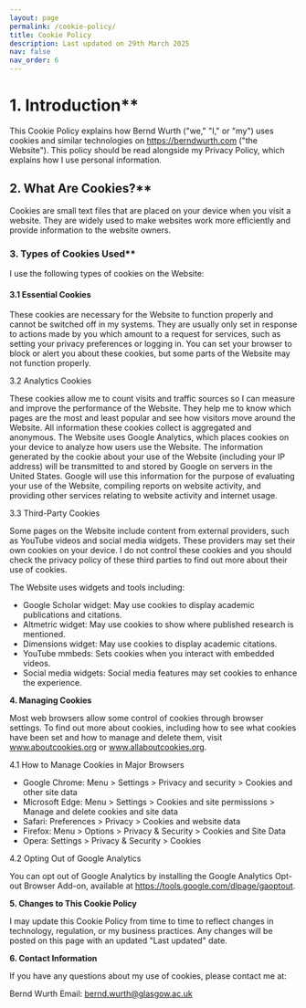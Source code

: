 ```yaml
---
layout: page
permalink: /cookie-policy/
title: Cookie Policy
description: Last updated on 29th March 2025
nav: false
nav_order: 6
---
```


# 1. Introduction**

This Cookie Policy explains how Bernd Wurth ("we," "I," or "my") uses cookies and similar technologies on https://berndwurth.com ("the Website"). This policy should be read alongside my Privacy Policy, which explains how I use personal information.

## 2. What Are Cookies?**

Cookies are small text files that are placed on your device when you visit a website. They are widely used to make websites work more efficiently and provide information to the website owners.

 ### 3. Types of Cookies Used**

I use the following types of cookies on the Website:

#### 3.1 Essential Cookies

These cookies are necessary for the Website to function properly and cannot be switched off in my systems. They are usually only set in response to actions made by you which amount to a request for services, such as setting your privacy preferences or logging in. You can set your browser to block or alert you about these cookies, but some parts of the Website may not function properly.

3.2 Analytics Cookies

These cookies allow me to count visits and traffic sources so I can measure and improve the performance of the Website. They help me to know which pages are the most and least popular and see how visitors move around the Website. All information these cookies collect is aggregated and anonymous.
The Website uses Google Analytics, which places cookies on your device to analyze how users use the Website. The information generated by the cookie about your use of the Website (including your IP address) will be transmitted to and stored by Google on servers in the United States. Google will use this information for the purpose of evaluating your use of the Website, compiling reports on website activity, and providing other services relating to website activity and internet usage.

3.3 Third-Party Cookies

Some pages on the Website include content from external providers, such as YouTube videos and social media widgets. These providers may set their own cookies on your device. I do not control these cookies and you should check the privacy policy of these third parties to find out more about their use of cookies.

The Website uses widgets and tools including:
- Google Scholar widget: May use cookies to display academic publications and citations.
- Altmetric widget: May use cookies to show where published research is mentioned.
- Dimensions widget: May use cookies to display academic citations.
- YouTube mmbeds: Sets cookies when you interact with embedded videos.
- Social media widgets: Social media features may set cookies to enhance the experience.

**4. Managing Cookies**

Most web browsers allow some control of cookies through browser settings. To find out more about cookies, including how to see what cookies have been set and how to manage and delete them, visit www.aboutcookies.org or www.allaboutcookies.org.

4.1 How to Manage Cookies in Major Browsers

- Google Chrome: Menu > Settings > Privacy and security > Cookies and other site data
- Microsoft Edge: Menu > Settings > Cookies and site permissions > Manage and delete cookies and site data
- Safari: Preferences > Privacy > Cookies and website data
- Firefox: Menu > Options > Privacy & Security > Cookies and Site Data
- Opera: Settings > Privacy & Security > Cookies

4.2 Opting Out of Google Analytics

You can opt out of Google Analytics by installing the Google Analytics Opt-out Browser Add-on, available at https://tools.google.com/dlpage/gaoptout.

**5. Changes to This Cookie Policy**

I may update this Cookie Policy from time to time to reflect changes in technology, regulation, or my business practices. Any changes will be posted on this page with an updated "Last updated" date.

**6. Contact Information**

If you have any questions about my use of cookies, please contact me at:

Bernd Wurth
Email: bernd.wurth@glasgow.ac.uk